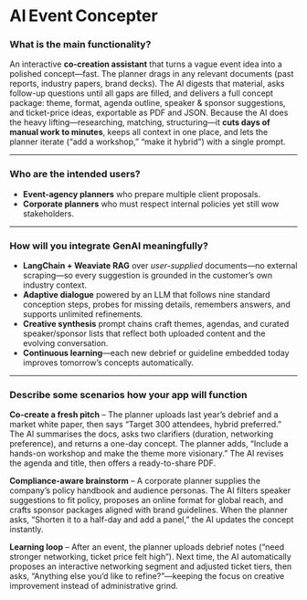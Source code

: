 # AI Event Concepter

### What is the main functionality?

An interactive **co-creation assistant** that turns a vague event idea into a polished concept—fast. The planner drags in any relevant documents (past reports, industry papers, brand decks). The AI digests that material, asks follow-up questions until all gaps are filled, and delivers a full concept package: theme, format, agenda outline, speaker & sponsor suggestions, and ticket-price ideas, exportable as PDF and JSON. Because the AI does the heavy lifting—researching, matching, structuring—it **cuts days of manual work to minutes**, keeps all context in one place, and lets the planner iterate (“add a workshop,” “make it hybrid”) with a single prompt.

---

### Who are the intended users?

* **Event-agency planners** who prepare multiple client proposals.
* **Corporate planners** who must respect internal policies yet still wow stakeholders.

---

### How will you integrate GenAI meaningfully?

* **LangChain + Weaviate RAG** over *user-supplied* documents—no external scraping—so every suggestion is grounded in the customer’s own industry context.
* **Adaptive dialogue** powered by an LLM that follows nine standard conception steps, probes for missing details, remembers answers, and supports unlimited refinements.
* **Creative synthesis** prompt chains craft themes, agendas, and curated speaker/sponsor lists that reflect both uploaded content and the evolving conversation.
* **Continuous learning**—each new debrief or guideline embedded today improves tomorrow’s concepts automatically.

---

### Describe some scenarios how your app will function

**Co-create a fresh pitch** – The planner uploads last year’s debrief and a market white paper, then says “Target 300 attendees, hybrid preferred.” The AI summarises the docs, asks two clarifiers (duration, networking preference), and returns a one-day concept. The planner adds, “Include a hands-on workshop and make the theme more visionary.” The AI revises the agenda and title, then offers a ready-to-share PDF.

**Compliance-aware brainstorm** – A corporate planner supplies the company’s policy handbook and audience personas. The AI filters speaker suggestions to fit policy, proposes an online format for global reach, and crafts sponsor packages aligned with brand guidelines. When the planner asks, “Shorten it to a half-day and add a panel,” the AI updates the concept instantly.

**Learning loop** – After an event, the planner uploads debrief notes (“need stronger networking, ticket price felt high”). Next time, the AI automatically proposes an interactive networking segment and adjusted ticket tiers, then asks, “Anything else you’d like to refine?”—keeping the focus on creative improvement instead of administrative grind.
